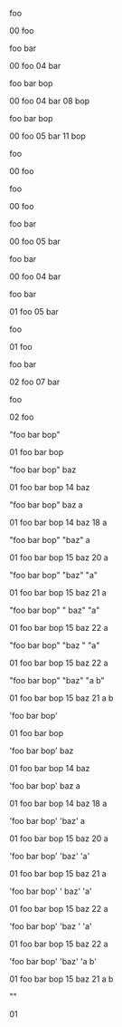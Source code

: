 foo

00 foo


foo bar

00 foo
04 bar


foo bar bop

00 foo
04 bar
08 bop


foo  bar   bop

00 foo
05 bar
11 bop


foo  

00 foo


foo 

00 foo


foo  bar  

00 foo
05 bar


foo bar 

00 foo
04 bar


 foo bar 

01 foo
05 bar


 foo 

01 foo


  foo  bar  

02 foo
07 bar


  foo  

02 foo


"foo bar bop"

01 foo bar bop


"foo bar bop" baz

01 foo bar bop
14 baz


"foo bar bop" baz a

01 foo bar bop
14 baz
18 a


"foo bar bop" "baz" a

01 foo bar bop
15 baz
20 a


"foo bar bop" "baz" "a"

01 foo bar bop
15 baz
21 a


"foo bar bop" " baz" "a"

01 foo bar bop
15  baz
22 a


"foo bar bop" "baz " "a"

01 foo bar bop
15 baz 
22 a


"foo bar bop" "baz" "a b"

01 foo bar bop
15 baz
21 a b


'foo bar bop'

01 foo bar bop


'foo bar bop' baz

01 foo bar bop
14 baz


'foo bar bop' baz a

01 foo bar bop
14 baz
18 a


'foo bar bop' 'baz' a

01 foo bar bop
15 baz
20 a


'foo bar bop' 'baz' 'a'

01 foo bar bop
15 baz
21 a


'foo bar bop' ' baz' 'a'

01 foo bar bop
15  baz
22 a


'foo bar bop' 'baz ' 'a'

01 foo bar bop
15 baz 
22 a


'foo bar bop' 'baz' 'a b'

01 foo bar bop
15 baz
21 a b


""

01 


